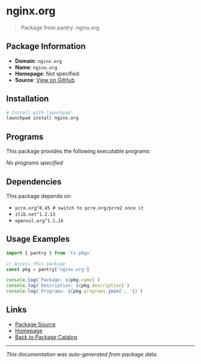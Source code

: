 # nginx.org

> Package from pantry: nginx.org

## Package Information

- **Domain**: `nginx.org`
- **Name**: `nginx.org`
- **Homepage**: Not specified
- **Source**: [View on GitHub](https://github.com/pkgxdev/pantry/tree/main/projects/nginx.org/package.yml)

## Installation

```bash
# Install with launchpad
launchpad install nginx.org
```

## Programs

This package provides the following executable programs:

*No programs specified*

## Dependencies

This package depends on:

- `pcre.org^8.45 # switch to pcre.org/pcre2 once it`
- `zlib.net^1.2.13`
- `openssl.org^1.1.1k`

## Usage Examples

```typescript
import { pantry } from 'ts-pkgx'

// Access this package
const pkg = pantry['nginx.org']

console.log(`Package: ${pkg.name}`)
console.log(`Description: ${pkg.description}`)
console.log(`Programs: ${pkg.programs.join(', ')}`)
```

## Links

- [Package Source](https://github.com/pkgxdev/pantry/tree/main/projects/nginx.org/package.yml)
- [Homepage](#)
- [Back to Package Catalog](../../package-catalog.md)

---

*This documentation was auto-generated from package data.*
